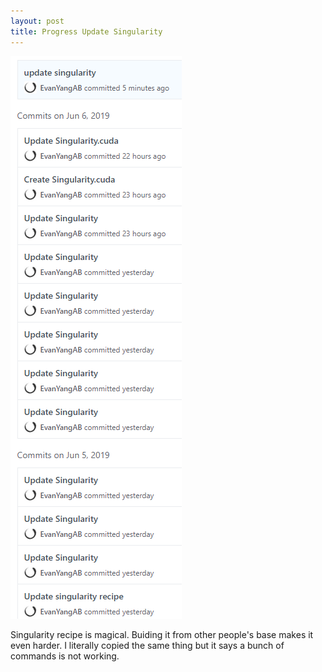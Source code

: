 ```yaml
---
layout: post
title: Progress Update Singularity
---
```


![git pushes](/images/singularity.png "git pushes")

Singularity recipe is magical. Buiding it from other people's base makes it even harder. I literally copied the same thing but it says a bunch of commands is not working.